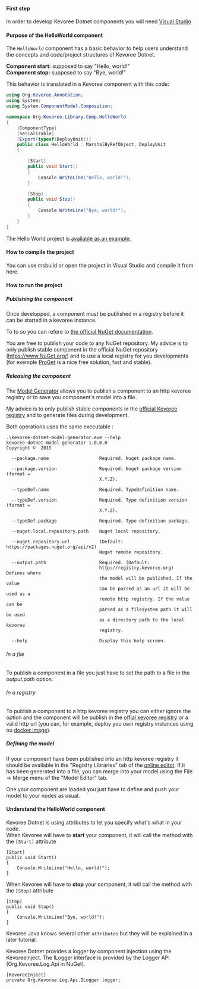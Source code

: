 #### First step
In order to develop Kevoree Dotnet components you will need [Visual Studio](https://www.visualstudio.com/)  

#### Purpose of the HelloWorld component
The `HelloWorld` component has a basic behavior to help users understand the concepts and code/project structures of Kevoree Dotnet.

**Component start:** supposed to say "Hello, world!"  
**Component stop:** supposed to say "Bye, world!"

This behavior is translated in a Kevoree component with this code:  
```csharp
using Org.Kevoree.Annotation;
using System;
using System.ComponentModel.Composition;

namespace Org.Kevoree.Library.Comp.HelloWorld
{
    [ComponentType]
    [Serializable]
    [Export(typeof(DeployUnit))]
    public class HelloWorld : MarshalByRefObject, DeployUnit
    {

        [Start]
        public void Start()
        {
            Console.WriteLine("Hello, world!");
        }

        [Stop]
        public void Stop()
        {
            Console.WriteLine("Bye, world!");
        }
    }
}

```

The Hello World project is [available as an example](https://github.com/kevoree/kevoree-dotnet-comp-helloworld).

#### How to compile the project
You can use msbuild or open the project in Visual Studio and compile it from here.

#### How to run the project
##### Publishing the component
Once developped, a component must be published in a registry before it can be started in a kevoree instance.

To to so you can refere to [the official NuGet documentation](https://docs.NuGet.org/create/creating-and-publishing-a-package).

You are free to publish your code to any NuGet repository. My advice is to only publish stable component in the official NuGet repository (https://www.NuGet.org/) and to use a local registry for you developments (for exemple [ProGet](http://inedo.com/proget) is a nice free solution, fast and stable).

##### Releasing the component
The [Model Generator](https://github.com/kevoree/kevoree-dotnet-model-generator/releases/latest) allows you to publish a component to an http kevoree registry or to save you component's model into a file.

My advice is to only publish stable components in the [official Kevoree registry](http://registry.kevoree.org/) and to generate files during development.

Both operations uses the same executable :

```
.\kevoree-dotnet-model-generator.exe --help
kevoree-dotnet-model-generator 1.0.0.0
Copyright ©  2015

  --package.name                   Required. Nuget package name.

  --package.version                Required. Nuget package version (format =
                                   X.Y.Z).

  --typeDef.name                   Required. TypeDefinition name.

  --typeDef.version                Required. Type definition version (format =
                                   X.Y.Z).

  --typeDef.package                Required. Type definition package.

  --nuget.local.repository.path    Nuget local repository.

  --nuget.repository.url           (Default: https://packages.nuget.org/api/v2)
                                   Nuget remote repository.

  --output.path                    Required. (Default:
                                   http://registry.kevoree.org) Defines where
                                   the model will be published. If the value
                                   can be parsed as an url it will be used as a
                                   remote http registry. If the value can be
                                   parsed as a filesystem path it will be used
                                   as a directory path to the local kevoree
                                   registry.

  --help                           Display this help screen.
```

###### In a file
To publish a component in a file you just have to set the path to a file in the *output.path* option.

###### In a registry
To publish a component to a http kevoree registry you can either ignore the option and the component will be publish in the [offial kevoree registry](http://registry.kevoree.org) or a valid http url (you can, for example, deploy you own registry instances using ou [docker image](https://github.com/kevoree/docker-image-registry-replica)).

##### Defining the model
If your component have been published into an http kevoree registry it should be available in the "Registry Libraries" tab of the [online editor](http://editor.kevoree.org/).
If it has been generated into a file, you can merge into your model using the File -> Merge menu of the "Model Editor" tab.

One your component are loaded you just have to define and push your model to your nodes as usual.

#### Understand the HelloWorld component
Kevoree Dotnet is using attributes to let you specify what's what in your code.  
When Kevoree will have to **start** your component, it will call the method with the `[Start]` attribute

```dotnet
[Start]
public void Start()
{
    Console.WriteLine("Hello, world!");
}
```

When Kevoree will have to **stop** your component, it will call the method with the `[Stop]` attribute

```dotnet
[Stop]
public void Stop()
{
    Console.WriteLine("Bye, world!");
}
```

Kevoree Java knows several other `attributes` but they will be explained in a later tutorial.

Kevoree Dotnet provides a logger by component injection using the KevoreeInject.
The ILogger interface is provided by the Logger API (Org.Kevoree.Log.Api in NuGet).

```dotnet
[KevoreeInject]
private Org.Kevoree.Log.Api.ILogger logger;
```
